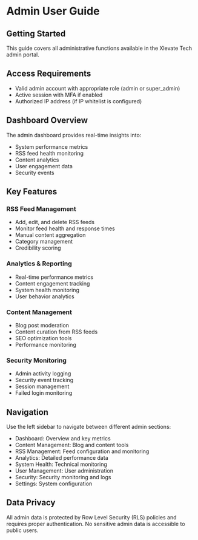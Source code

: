 
# Admin User Guide

## Getting Started
This guide covers all administrative functions available in the Xlevate Tech admin portal.

## Access Requirements
- Valid admin account with appropriate role (admin or super_admin)
- Active session with MFA if enabled
- Authorized IP address (if IP whitelist is configured)

## Dashboard Overview
The admin dashboard provides real-time insights into:
- System performance metrics
- RSS feed health monitoring
- Content analytics
- User engagement data
- Security events

## Key Features

### RSS Feed Management
- Add, edit, and delete RSS feeds
- Monitor feed health and response times
- Manual content aggregation
- Category management
- Credibility scoring

### Analytics & Reporting
- Real-time performance metrics
- Content engagement tracking
- System health monitoring
- User behavior analytics

### Content Management
- Blog post moderation
- Content curation from RSS feeds
- SEO optimization tools
- Performance monitoring

### Security Monitoring
- Admin activity logging
- Security event tracking
- Session management
- Failed login monitoring

## Navigation
Use the left sidebar to navigate between different admin sections:
- Dashboard: Overview and key metrics
- Content Management: Blog and content tools
- RSS Management: Feed configuration and monitoring
- Analytics: Detailed performance data
- System Health: Technical monitoring
- User Management: User administration
- Security: Security monitoring and logs
- Settings: System configuration

## Data Privacy
All admin data is protected by Row Level Security (RLS) policies and requires proper authentication. No sensitive admin data is accessible to public users.
